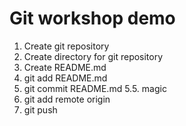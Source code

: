 # Git workshop demo

1. Create git repository
2. Create directory for git repository
3. Create README.md
4. git add README.md
5. git commit README.md
5.5. magic
6. git add remote origin
7. git push
